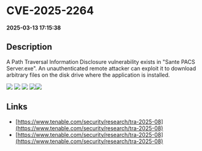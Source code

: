 # CVE-2025-2264

**2025-03-13 17:15:38**

## Description
A Path Traversal Information Disclosure vulnerability exists in "Sante PACS Server.exe". An unauthenticated remote attacker can exploit it to download arbitrary files on the disk drive where the application is installed.

![](https://img.shields.io/static/v1?label=Exploit&message=Yes&color=red)
![](https://img.shields.io/static/v1?label=Score&message=7.5&color=red)
![](https://img.shields.io/static/v1?label=Severity&message=HIGH&color=red)
![](https://img.shields.io/static/v1?label=CWE&message=Traversal&color=green)![](https://img.shields.io/static/v1?label=CWE&message=Traversal&color=green)

## Links
- [https://www.tenable.com/security/research/tra-2025-08](https://www.tenable.com/security/research/tra-2025-08)
- [https://www.tenable.com/security/research/tra-2025-08](https://www.tenable.com/security/research/tra-2025-08)
